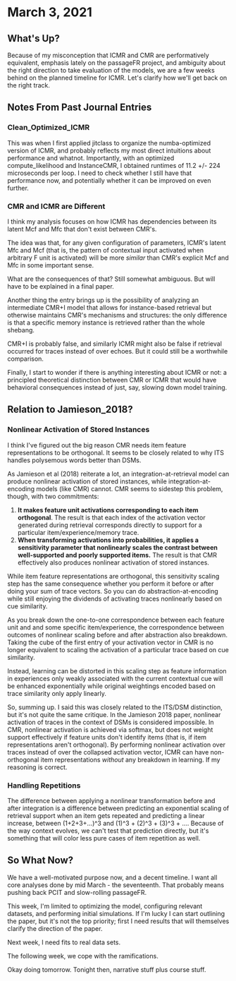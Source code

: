 # March 3, 2021

## What's Up?
Because of my misconception that ICMR and CMR are performatively equivalent, emphasis lately on the passageFR project, and ambiguity about the right direction to take evaluation of the models, we are a few weeks behind on the planned timeline for ICMR. Let's clarify how we'll get back on the right track.

## Notes From Past Journal Entries

### Clean_Optimized_ICMR
This was when I first applied jitclass to organize the numba-optimized version of ICMR, and probably reflects my most direct intuitions about performance and whatnot. Importantly, with an optimized compute_likelihood and InstanceCMR, I obtained runtimes of 11.2 +/- 224 microseconds per loop. I need to check whether I still have that performance now, and potentially whether it can be improved on even further.

### CMR and ICMR are Different
I think my analysis focuses on how ICMR has dependencies between its latent Mcf and Mfc that don't exist between CMR's. 

The idea was that, for any given configuration of parameters, ICMR's latent Mfc and Mcf (that is, the pattern of contextual input activated when arbitrary F unit is activated) will be more _similar_ than CMR's explicit Mcf and Mfc in some important sense. 

What are the consequences of that? Still somewhat ambiguous. But will have to be explained in a final paper.

Another thing the entry brings up is the possibility of analyzing an intermediate CMR+I model that allows for instance-based retrieval but otherwise maintains CMR's mechanisms and structures: the only difference is that a specific memory instance is retrieved rather than the whole shebang. 

CMR+I is probably false, and similarly ICMR might also be false if retrieval occurred for traces instead of over echoes. But it could still be a worthwhile comparison.

Finally, I start to wonder if there is anything interesting about ICMR or not: a principled theoretical distinction between CMR or ICMR that would have behavioral consequences instead of just, say, slowing down model training. 

## Relation to Jamieson_2018?

### Nonlinear Activation of Stored Instances
I think I've figured out the big reason CMR needs item feature representations to be orthogonal. It seems to be closely related to why ITS handles polysemous words better than DSMs.

As Jamieson et al (2018) reiterate a lot, an integration-at-retrieval model can produce nonlinear activation of stored instances, while integration-at-encoding models (like CMR) cannot. CMR seems to sidestep this problem, though, with two commitments:

1. **It makes feature unit activations corresponding to each item orthogonal**. The result is that each index of the activation vector generated during retrieval corresponds directly to support for a particular item/experience/memory trace. 
2. **When transforming activations into probabilities, it applies a sensitivity parameter that nonlinearly scales the contrast between well-supported and poorly supported items.** The result is that CMR effectively also produces nonlinear activation of stored instances. 

While item feature representations are orthogonal, this sensitivity scaling step has the same consequence whether you perform it before or after doing your sum of trace vectors. So you can do abstraction-at-encoding while still enjoying the dividends of activating traces nonlinearly based on cue similarity.

As you break down the one-to-one correspondence between each feature unit and and some specific item/experience, the correspondence between outcomes of nonlinear scaling before and after abstraction also breakdown. Taking the cube of the first entry of your activation vector in CMR is no longer equivalent to scaling the activation of a particular trace based on cue similarity. 

Instead, learning can be distorted in this scaling step as feature information in experiences only weakly associated with the current contextual cue will be enhanced exponentially while original weightings encoded based on trace similarity only apply linearly.

So, summing up. I said this was closely related to the ITS/DSM distinction, but it's not quite the same critique. In the Jamieson 2018 paper, nonlinear activation of traces in the context of DSMs is considered impossible. In CMR, nonlinear activation is achieved via softmax, but does not weight support effectively if feature units don't identify items (that is, if item representations aren't orthogonal). By performing nonlinear activation over traces instead of over the collapsed activation vector, ICMR can have non-orthogonal item representations _without_ any breakdown in learning. If my reasoning is correct.

### Handling Repetitions
The difference between applying a nonlinear transformation before and after integration is a difference between predicting an exponential scaling of retrieval support when an item gets repeated and predicting a linear increase, between (1+2+3+...)^3 and (1)^3 + (2)^3 + (3)^3 + .... Because of the way context evolves, we can't test that prediction directly, but it's something that will color less pure cases of item repetition as well.

<!--
Here, "meaning" corresponds to the company a word keeps, and a model of semantic memory is thus evaluable in terms of how capably it can retrieve contextual information about any cue. In that sense, the tasks of episodic and semantic memory are equally concerned with context. Successful semantic memory depends on tracking contextual features that occur consistently across experiences of an arbitrary item. Episodic memory is concerned rather with tracking item features associated with an arbitrary configuration of contextual features. In the context of ITS, this distinction isn't real except to the extent that episodic memory generally entails retrieval of item information specific enough to characterize a single memory trace.
-->

## So What Now?
We have a well-motivated purpose now, and a decent timeline. I want all core analyses done by mid March - the seventeenth. That probably means pushing back PCIT and slow-rolling passageFR.

This week, I'm limited to optimizing the model, configuring relevant datasets, and performing initial simulations. If I'm lucky I can start outlining the paper, but it's not the top priority; first I need results that will themselves clarify the direction of the paper.

Next week, I need fits to real data sets.

The following week, we cope with the ramifications.

Okay doing tomorrow. Tonight then, narrative stuff plus course stuff.

```python

```
